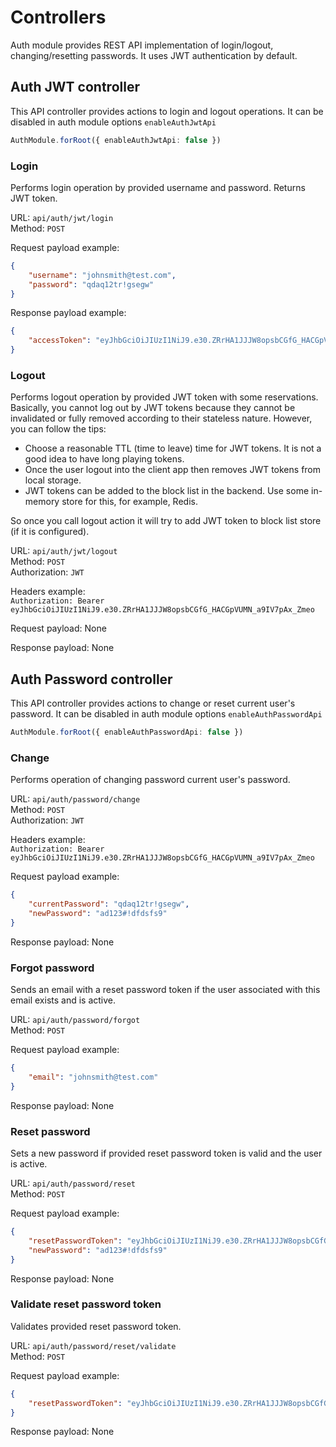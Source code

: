 # Controllers

Auth module provides REST API implementation of login/logout, changing/resetting passwords. It uses JWT authentication 
by default.

## Auth JWT controller

This API controller provides actions to login and logout operations.
It can be disabled in auth module options `enableAuthJwtApi`

```typescript
AuthModule.forRoot({ enableAuthJwtApi: false })
```

### Login

Performs login operation by provided username and password. Returns JWT token.

URL: `api/auth/jwt/login`\
Method: `POST`

Request payload example:
```json
{
    "username": "johnsmith@test.com", 
    "password": "qdaq12tr!gsegw"
}
```

Response payload example:

```json
{
    "accessToken": "eyJhbGciOiJIUzI1NiJ9.e30.ZRrHA1JJJW8opsbCGfG_HACGpVUMN_a9IV7pAx_Zmeo"
}
```

### Logout

Performs logout operation by provided JWT token with some reservations. Basically, you cannot log out by JWT tokens 
because they cannot be invalidated or fully removed according to their stateless nature. However, you can follow the tips:
* Choose a reasonable TTL (time to leave) time for JWT tokens. It is not a good idea to have long playing tokens.
* Once the user logout into the client app then removes JWT tokens from local storage.
* JWT tokens can be added to the block list in the backend. Use some in-memory store for this, for example, Redis.

So once you call logout action it will try to add JWT token to block list store (if it is configured).

URL: `api/auth/jwt/logout`\
Method: `POST`\
Authorization: `JWT`

Headers example:\
`Authorization: Bearer eyJhbGciOiJIUzI1NiJ9.e30.ZRrHA1JJJW8opsbCGfG_HACGpVUMN_a9IV7pAx_Zmeo`

Request payload: None

Response payload: None

## Auth Password controller

This API controller provides actions to change or reset current user's password.
It can be disabled in auth module options `enableAuthPasswordApi`

```typescript
AuthModule.forRoot({ enableAuthPasswordApi: false })
```

### Change

Performs operation of changing password current user's password.

URL: `api/auth/password/change`\
Method: `POST`\
Authorization: `JWT`

Headers example:\
`Authorization: Bearer eyJhbGciOiJIUzI1NiJ9.e30.ZRrHA1JJJW8opsbCGfG_HACGpVUMN_a9IV7pAx_Zmeo`

Request payload example:
```json
{
    "currentPassword": "qdaq12tr!gsegw", 
    "newPassword": "ad123#!dfdsfs9"
}
```

Response payload: None

### Forgot password

Sends an email with a reset password token if the user associated with this email exists and is active.

URL: `api/auth/password/forgot`\
Method: `POST`

Request payload example:
```json
{
    "email": "johnsmith@test.com"
}
```

Response payload: None

### Reset password

Sets a new password if provided reset password token is valid and the user is active.

URL: `api/auth/password/reset`\
Method: `POST`

Request payload example:
```json
{
    "resetPasswordToken": "eyJhbGciOiJIUzI1NiJ9.e30.ZRrHA1JJJW8opsbCGfG_HACGpVUMN_a9IV7pAx_Zmeo",
    "newPassword": "ad123#!dfdsfs9"
}
```

Response payload: None

### Validate reset password token

Validates provided reset password token.

URL: `api/auth/password/reset/validate`\
Method: `POST`

Request payload example:
```json
{
    "resetPasswordToken": "eyJhbGciOiJIUzI1NiJ9.e30.ZRrHA1JJJW8opsbCGfG_HACGpVUMN_a9IV7pAx_Zmeo"
}
```

Response payload: None
